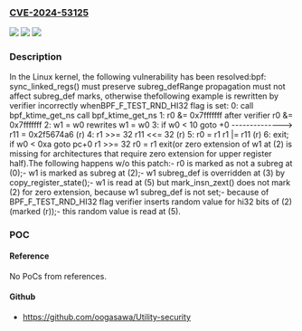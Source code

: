 ### [CVE-2024-53125](https://cve.mitre.org/cgi-bin/cvename.cgi?name=CVE-2024-53125)
![](https://img.shields.io/static/v1?label=Product&message=Linux&color=blue)
![](https://img.shields.io/static/v1?label=Version&message=75748837b7e56919679e02163f45d5818c644d03%3C%20dadf82c1b2608727bcc306843b540cd7414055a7%20&color=brighgreen)
![](https://img.shields.io/static/v1?label=Vulnerability&message=n%2Fa&color=brighgreen)

### Description

In the Linux kernel, the following vulnerability has been resolved:bpf: sync_linked_regs() must preserve subreg_defRange propagation must not affect subreg_def marks, otherwise thefollowing example is rewritten by verifier incorrectly whenBPF_F_TEST_RND_HI32 flag is set:  0: call bpf_ktime_get_ns                   call bpf_ktime_get_ns  1: r0 &= 0x7fffffff       after verifier   r0 &= 0x7fffffff  2: w1 = w0                rewrites         w1 = w0  3: if w0 < 10 goto +0     -------------->  r11 = 0x2f5674a6     (r)  4: r1 >>= 32                               r11 <<= 32           (r)  5: r0 = r1                                 r1 |= r11            (r)  6: exit;                                   if w0 < 0xa goto pc+0                                             r1 >>= 32                                             r0 = r1                                             exit(or zero extension of w1 at (2) is missing for architectures that require zero extension for upper register half).The following happens w/o this patch:- r0 is marked as not a subreg at (0);- w1 is marked as subreg at (2);- w1 subreg_def is overridden at (3) by copy_register_state();- w1 is read at (5) but mark_insn_zext() does not mark (2)  for zero extension, because w1 subreg_def is not set;- because of BPF_F_TEST_RND_HI32 flag verifier inserts random  value for hi32 bits of (2) (marked (r));- this random value is read at (5).

### POC

#### Reference
No PoCs from references.

#### Github
- https://github.com/oogasawa/Utility-security

